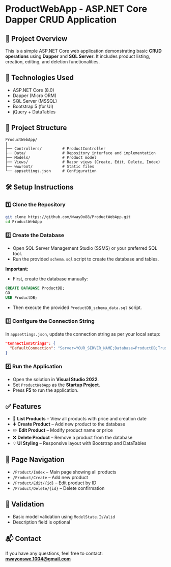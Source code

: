 # ProductWebApp - ASP.NET Core Dapper CRUD Application

## 📌 Project Overview
This is a simple ASP.NET Core web application demonstrating basic **CRUD operations** using **Dapper** and **SQL Server**. It includes product listing, creation, editing, and deletion functionalities.

## 🚀 Technologies Used
- ASP.NET Core (8.0)
- Dapper (Micro ORM)
- SQL Server (MSSQL)
- Bootstrap 5 (for UI)
- jQuery + DataTables

## 📁 Project Structure
```
ProductWebApp/
│
├── Controllers/         # ProductController
├── Data/                # Repository interface and implementation
├── Models/              # Product model
├── Views/               # Razor views (Create, Edit, Delete, Index)
├── wwwroot/             # Static files
└── appsettings.json     # Configuration
```

## 🛠️ Setup Instructions

### 1️⃣ Clone the Repository
```bash
git clone https://github.com/NwayOo88/ProductWebApp.git
cd ProductWebApp
```

### 2️⃣ Create the Database
- Open SQL Server Management Studio (SSMS) or your preferred SQL tool.
- Run the provided `schema.sql` script to create the database and tables.

**Important:**
- First, create the database manually:
```sql
CREATE DATABASE ProductDB;
GO
USE ProductDB;
```
- Then execute the provided `ProductDB_schema_data.sql` script.

### 3️⃣ Configure the Connection String
In `appsettings.json`, update the connection string as per your local setup:
```json
"ConnectionStrings": {
  "DefaultConnection": "Server=YOUR_SERVER_NAME;Database=ProductDB;Trusted_Connection=True;"
}
```

### 4️⃣ Run the Application
- Open the solution in **Visual Studio 2022**.
- Set `ProductWebApp` as the **Startup Project**.
- Press **F5** to run the application.


## ✅ Features

- 📃 **List Products** – View all products with price and creation date
- ➕ **Create Product** – Add new product to the database
- ✏️ **Edit Product** – Modify product name or price
- ❌ **Delete Product** – Remove a product from the database
- 💡 **UI Styling** – Responsive layout with Bootstrap and DataTables


## 📌 Page Navigation
- `/Product/Index` – Main page showing all products
- `/Product/Create` – Add new product
- `/Product/Edit/{id}` – Edit product by ID
- `/Product/Delete/{id}` – Delete confirmation

## 🧪 Validation
- Basic model validation using `ModelState.IsValid`
- Description field is optional

## 📬 Contact
If you have any questions, feel free to contact:
**nwayooswe.1004@gmail.com**

